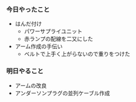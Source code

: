 ### 今日やったこと
- はんだ付け
   - パワーサプライユニット
   - 赤ランプの配線を二又にした
- アーム作成の手伝い
   - ベルトで上手く上がらないので重りをつけた
### 明日やること
- アームの改良
- アンダーソンプラグの並列ケーブル作成